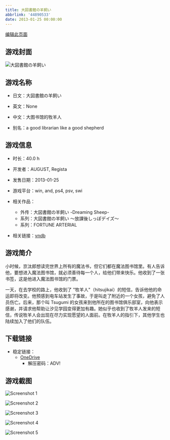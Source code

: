 ```yaml
---
title: 大図書館の羊飼い
abbrlink: '44890533'
date: 2013-01-25 00:00:00
---
```

[编辑此页面](https://github.com/ACG-3/ADV3-source/blob/main/source/_posts/games/%E5%A4%A7%E5%9B%B3%E6%9B%B8%E9%A4%A8%E3%81%AE%E7%BE%8A%E9%A3%BC%E3%81%84.md)

## 游戏封面

![大図書館の羊飼い](https://pan.timero.xyz/d/onedrive/img_lib_001/%E5%A4%A7%E5%9B%B3%E6%9B%B8%E9%A4%A8%E3%81%AE%E7%BE%8A%E9%A3%BC%E3%81%84_cover.avif)


## 游戏名称

- 日文：大図書館の羊飼い
- 英文：None
- 中文：大图书馆的牧羊人

- 别名：a good librarian like a good shepherd


## 游戏信息

- 时长：40.0 h
- 开发者：AUGUST, Regista
- 发售日期：2013-01-25
- 游戏平台：win, and, ps4, psv, swi
- 相关作品：
   - 外传：大図書館の羊飼い -Dreaming Sheep-
   - 系列：大図書館の羊飼い ～放課後しっぽデイズ～
   - 系列：FORTUNE ARTERIAL

- 相关链接：[vndb](https://vndb.org/v8158)


## 游戏简介

小时候，京汰郎想读完世界上所有的魔法书，但它们都在魔法图书馆里。有人告诉他，要想进入魔法图书馆，就必须善待每一个人，给他们带来快乐。他收到了一张书签，这是他进入魔法图书馆的门票。

一天，在去学校的路上，他收到了 "牧羊人"（hitsujikai）的短信，告诉他他的命运即将改变。他预感到电车站发生了事故，于是叫走了附近的一个女孩，避免了人员伤亡。后来，那个叫 Tsugumi 的女孩来到他所在的图书馆俱乐部室，向他表示感谢，并请求他帮助让汐见学园变得更加有趣。她似乎也收到了牧羊人发来的短信，传说牧羊人会出现在尽力实现愿望的人面前。在牧羊人的指引下，其他学生也陆续加入了他们的队伍。




## 下载链接

- 稳定链接：
    - [OneDrive](https://pan.timero.xyz/onedrive/adv_lib_001/%E5%A4%A7%E5%9B%B3%E6%9B%B8%E9%A4%A8%E3%81%AE%E7%BE%8A%E9%A3%BC%E3%81%84)
        - 解压密码：ADV!



## 游戏截图


![Screenshot 1](https://pan.timero.xyz/d/onedrive/img_lib_001/%E5%A4%A7%E5%9B%B3%E6%9B%B8%E9%A4%A8%E3%81%AE%E7%BE%8A%E9%A3%BC%E3%81%84_Screenshot_1.avif)

![Screenshot 2](https://pan.timero.xyz/d/onedrive/img_lib_001/%E5%A4%A7%E5%9B%B3%E6%9B%B8%E9%A4%A8%E3%81%AE%E7%BE%8A%E9%A3%BC%E3%81%84_Screenshot_2.avif)

![Screenshot 3](https://pan.timero.xyz/d/onedrive/img_lib_001/%E5%A4%A7%E5%9B%B3%E6%9B%B8%E9%A4%A8%E3%81%AE%E7%BE%8A%E9%A3%BC%E3%81%84_Screenshot_3.avif)

![Screenshot 4](https://pan.timero.xyz/d/onedrive/img_lib_001/%E5%A4%A7%E5%9B%B3%E6%9B%B8%E9%A4%A8%E3%81%AE%E7%BE%8A%E9%A3%BC%E3%81%84_Screenshot_4.avif)

![Screenshot 5](https://pan.timero.xyz/d/onedrive/img_lib_001/%E5%A4%A7%E5%9B%B3%E6%9B%B8%E9%A4%A8%E3%81%AE%E7%BE%8A%E9%A3%BC%E3%81%84_Screenshot_5.avif)

